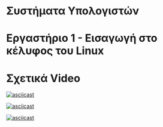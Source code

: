 # Συστήματα Υπολογιστών
# Εργαστήριο 1 - Εισαγωγή στο κέλυφος του Linux

# Σχετικά Video
[![asciicast](https://asciinema.org/a/pg9qWpRzsFQmbA8WcZNfxTHLu.svg)](https://asciinema.org/a/pg9qWpRzsFQmbA8WcZNfxTHLu)

[![asciicast](https://asciinema.org/a/w3PkdARp81zaZVvPQ6CFxkHdp.svg)](https://asciinema.org/a/w3PkdARp81zaZVvPQ6CFxkHdp)

[![asciicast](https://asciinema.org/a/a6SbypLSvMp6eojZPKiBO96sY.svg)](https://asciinema.org/a/a6SbypLSvMp6eojZPKiBO96sY)
